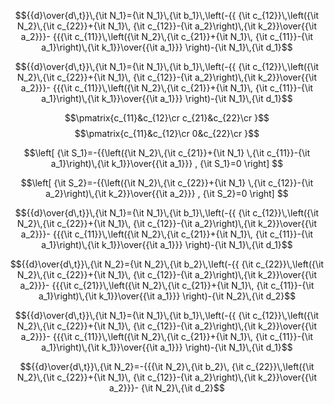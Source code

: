 $${{d}\over{d\,t}}\,{\it N_1}={\it N_1}\,{\it b_1}\,\left(-{{
 {\it c_{12}}\,\left({\it N_2}\,{\it c_{22}}+{\it N_1}\,
 {\it c_{12}}-{\it a_2}\right)\,{\it k_2}}\over{{\it a_2}}}-
 {{{\it c_{11}}\,\left({\it N_2}\,{\it c_{21}}+{\it N_1}\,
 {\it c_{11}}-{\it a_1}\right)\,{\it k_1}}\over{{\it a_1}}}
 \right)-{\it N_1}\,{\it d_1}$$

$${{d}\over{d\,t}}\,{\it N_1}={\it N_1}\,{\it b_1}\,\left(-{{
 {\it c_{12}}\,\left({\it N_2}\,{\it c_{22}}+{\it N_1}\,
 {\it c_{12}}-{\it a_2}\right)\,{\it k_2}}\over{{\it a_2}}}-
 {{{\it c_{11}}\,\left({\it N_2}\,{\it c_{21}}+{\it N_1}\,
 {\it c_{11}}-{\it a_1}\right)\,{\it k_1}}\over{{\it a_1}}}
 \right)-{\it N_1}\,{\it d_1}$$
 
$$\pmatrix{c_{11}&c_{12}\cr c_{21}&c_{22}\cr }$$
$$\pmatrix{c_{11}&c_{12}\cr 0&c_{22}\cr }$$

$$\left[ {\it S_1}=-{{\left({\it N_2}\,{\it c_{21}}+{\it N_1}
 \,{\it c_{11}}-{\it a_1}\right)\,{\it k_1}}\over{{\it a_1}}}
  , {\it S_1}=0 \right] $$

$$\left[ {\it S_2}=-{{\left({\it N_2}\,{\it c_{22}}+{\it N_1}
 \,{\it c_{12}}-{\it a_2}\right)\,{\it k_2}}\over{{\it a_2}}}
  , {\it S_2}=0 \right] $$

 
$${{d}\over{d\,t}}\,{\it N_1}={\it N_1}\,{\it b_1}\,\left(-{{
 {\it c_{12}}\,\left({\it N_2}\,{\it c_{22}}+{\it N_1}\,
 {\it c_{12}}-{\it a_2}\right)\,{\it k_2}}\over{{\it a_2}}}-
 {{{\it c_{11}}\,\left({\it N_2}\,{\it c_{21}}+{\it N_1}\,
 {\it c_{11}}-{\it a_1}\right)\,{\it k_1}}\over{{\it a_1}}}
 \right)-{\it N_1}\,{\it d_1}$$

$${{d}\over{d\,t}}\,{\it N_2}={\it N_2}\,{\it b_2}\,\left(-{{
 {\it c_{22}}\,\left({\it N_2}\,{\it c_{22}}+{\it N_1}\,
 {\it c_{12}}-{\it a_2}\right)\,{\it k_2}}\over{{\it a_2}}}-
 {{{\it c_{21}}\,\left({\it N_2}\,{\it c_{21}}+{\it N_1}\,
 {\it c_{11}}-{\it a_1}\right)\,{\it k_1}}\over{{\it a_1}}}
 \right)-{\it N_2}\,{\it d_2}$$

$${{d}\over{d\,t}}\,{\it N_1}={\it N_1}\,{\it b_1}\,\left(-{{
 {\it c_{12}}\,\left({\it N_2}\,{\it c_{22}}+{\it N_1}\,
 {\it c_{12}}-{\it a_2}\right)\,{\it k_2}}\over{{\it a_2}}}-
 {{{\it c_{11}}\,\left({\it N_2}\,{\it c_{21}}+{\it N_1}\,
 {\it c_{11}}-{\it a_1}\right)\,{\it k_1}}\over{{\it a_1}}}
 \right)-{\it N_1}\,{\it d_1}$$
 
$${{d}\over{d\,t}}\,{\it N_2}=-{{{\it N_2}\,{\it b_2}\,
 {\it c_{22}}\,\left({\it N_2}\,{\it c_{22}}+{\it N_1}\,
 {\it c_{12}}-{\it a_2}\right)\,{\it k_2}}\over{{\it a_2}}}-
 {\it N_2}\,{\it d_2}$$
